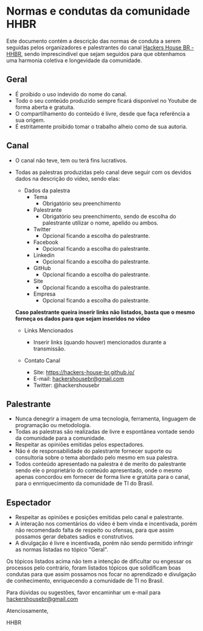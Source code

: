 # Normas e condutas da comunidade HHBR

Este documento contém a descrição das  normas de conduta a serem seguidas pelos organizadores e palestrantes do canal [Hackers House BR - HHBR](https://www.youtube.com/channel/UCh1xOy7SP_KyRn4wTNVvFHw), sendo imprescindível que sejam seguidos para que obtenhamos uma harmonia coletiva e longevidade da comunidade.

## Geral

- É proibido o uso indevido do nome do canal.
- Todo o seu conteúdo produzido sempre ficará disponível no Youtube de forma aberta e gratuita.
- O compartilhamento do conteúdo é livre, desde que faça referência a sua origem.
- É estritamente proibido tomar o trabalho alheio como de sua autoria.

## Canal

- O canal não teve, tem ou terá fins lucrativos.
- Todas as palestras produzidas pelo canal deve seguir com os devidos dados na descrição do vídeo, sendo elas:
   - Dados da palestra
     - Tema 
         - Obrigatório seu preenchimento
     - Palestrante 
         - Obrigatório seu preenchimento, sendo de escolha do palestrante utilizar o nome, apelido ou ambos.
     - Twitter 
         - Opcional ficando a escolha do palestrante.
     - Facebook
         - Opcional ficando a escolha do palestrante.
     - Linkedin 
         - Opcional ficando a escolha do palestrante.
     - GitHub 
         - Opcional ficando a escolha do palestrante.
     - Site
         - Opcional ficando a escolha do palestrante.
     - Empresa
         - Opcional ficando a escolha do palestrante.
         
    **Caso palestrante queira inserir links não listados, basta que o mesmo forneça os dados para que sejam inseridos no vídeo**

    - Links Mencionados
      - Inserir links (quando houver) mencionados durante a transmissão.

    - Contato Canal
      - Site: https://hackers-house-br.github.io/
      - E-mail: hackershousebr@gmail.com
      - Twitter: @hackershousebr

## Palestrante

- Nunca denegrir a imagem de uma tecnologia, ferramenta, linguagem de programação ou metodologia.
- Todas as palestras são realizadas de livre e espontânea vontade sendo da comunidade para a comunidade.
- Respeitar as opiniões emitidas pelos espectadores.
- Não é de responsabilidade do palestrante fornecer suporte ou consultoria sobre o tema abordado pelo mesmo em sua palestra.
- Todos conteúdo apresentado na palestra é de merito do palestrante sendo ele o proprietário do conteúdo apresentado, onde o mesmo apenas concordou em fornecer de forma livre e gratúita para o canal, para o enrriquecimento da comunidade de TI do Brasil.

## Espectador

- Respeitar as opiniões e posições emitidas pelo canal e palestrante.
- A interação nos comentários do vídeo é bem vinda e incentivada, porém não recomendado falta de respeito ou ofensas, para que assim possamos gerar debates sadios e construtivos.
- A divulgação é livre e incentivada, porém não sendo permitido infringir as normas listadas no tópico "Geral".

Os tópicos listados acima não tem a intenção de dificultar ou engessar os processos pelo contrário, foram listados tópicos que solidificam boas condutas para que assim possamos nos focar no aprendizado e divulgação de conhecimento, enriquecendo a comunidade de TI no Brasil.

Para dúvidas ou sugestões, favor encaminhar um e-mail para hackershousebr@gmail.com

Atenciosamente,

HHBR
